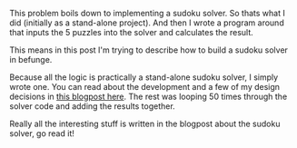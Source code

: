 This problem boils down to implementing a sudoku solver.
So thats what I did (initially as a stand-alone project).
And then I wrote a program around that inputs the 5  puzzles 
into the solver and calculates the result.

This means in this post I'm trying to describe how to build a sudoku solver in befunge.

Because all the logic is practically a stand-alone sudoku solver, I simply wrote one. You can read about the development and a few of my design decisions in [this blogpost here](https://www.mikescher.com/blog/9/A_complete_sudoku_solver_in_Befunge93).
The rest was looping 50 times through the solver code and adding the results together.

Really all the interesting stuff is written in the blogpost about the sudoku solver, go read it!